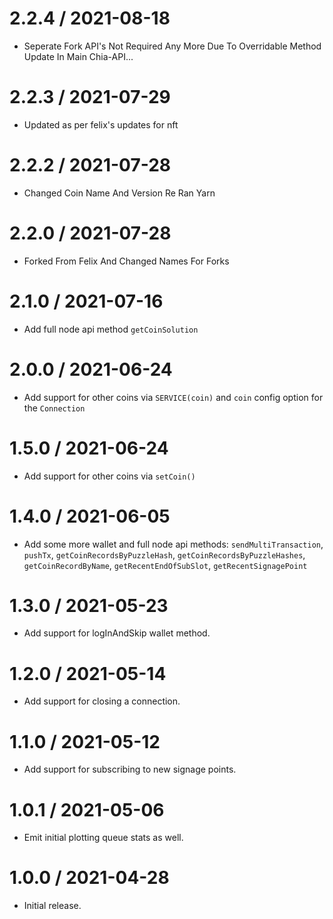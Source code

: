 2.2.4 / 2021-08-18
==================

* Seperate Fork API's Not Required Any More Due To Overridable Method Update In Main Chia-API...

2.2.3 / 2021-07-29
==================

* Updated as per felix's updates for nft

2.2.2 / 2021-07-28
==================

* Changed Coin Name And Version Re Ran Yarn

2.2.0 / 2021-07-28
==================

* Forked From Felix And Changed Names For Forks

2.1.0 / 2021-07-16
==================

* Add full node api method `getCoinSolution`

2.0.0 / 2021-06-24
==================

* Add support for other coins via `SERVICE(coin)` and `coin` config option for the `Connection`

1.5.0 / 2021-06-24
==================

* Add support for other coins via `setCoin()`

1.4.0 / 2021-06-05
==================

* Add some more wallet and full node api methods: `sendMultiTransaction`, `pushTx`, `getCoinRecordsByPuzzleHash`, `getCoinRecordsByPuzzleHashes`, `getCoinRecordByName`, `getRecentEndOfSubSlot`, `getRecentSignagePoint`

1.3.0 / 2021-05-23
==================

* Add support for logInAndSkip wallet method.

1.2.0 / 2021-05-14
==================

* Add support for closing a connection.

1.1.0 / 2021-05-12
==================

* Add support for subscribing to new signage points.

1.0.1 / 2021-05-06
==================

* Emit initial plotting queue stats as well.

1.0.0 / 2021-04-28
==================

* Initial release.
